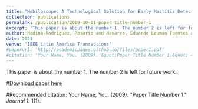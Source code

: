 ```yaml
---
title: "Mobiloscope: A Technological Solution for Early Mastitis Detection in Dairy Cattle"
collection: publications
permalink: /publication/2009-10-01-paper-title-number-1
excerpt: 'This paper is about the number 1. The number 2 is left for future work.'
author: Medina-Rodriguez, Rosario and Navarro, Eduardo Leuman Fuentes and Beltrán-Castañón, César and Nunez-del-Prado, Miguel and Alatrista-Salas, Hugo
date: 2021
venue: 'IEEE Latin America Transactions'
#paperurl: 'http://academicpages.github.io/files/paper1.pdf'
#citation: 'Your Name, You. (2009). &quot;Paper Title Number 1.&quot; <i>Journal 1</i>. 1(1).'
---
```

This paper is about the number 1. The number 2 is left for future work.

#[Download paper here](http://academicpages.github.io/files/paper1.pdf)

#Recommended citation: Your Name, You. (2009). "Paper Title Number 1." <i>Journal 1</i>. 1(1).
